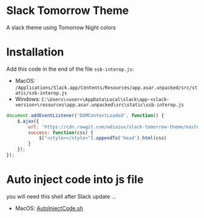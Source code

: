 # Slack Tomorrow Theme

A slack theme using Tomorrow Night colors

# Installation

Add this code in the end of the file `ssb-interop.js`:
- MacOS: `/Applications/Slack.app/Contents/Resources/app.asar.unpacked/src/static/ssb-interop.js`
- Windows: `C:\Users\<user>\AppData\Local\slack\app-<slack-version>\resources\app.asar.unpacked\src\static\ssb-interop.js`
```js
document.addEventListener('DOMContentLoaded', function() {
    $.ajax({
        url: 'https://cdn.rawgit.com/wdiazux/slack-tomorrow-theme/master/custom.css',
        success: function(css) {
            $("<style></style>").appendTo('head').html(css)
        }
    });
});
```
# Auto inject code into js file
you will need this shell after Slack update ...
- MacOS:
[AutoInjectCode.sh](AutoInjectCode.sh)
